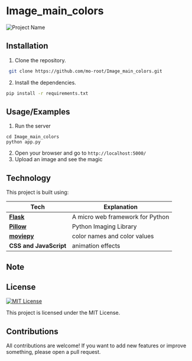 # Image_main_colors

![Project Name](https://user-images.githubusercontent.com/59801139/215496983-f116635f-beec-4de6-9208-9749edcbb4c1.gif)


## Installation

1. Clone the repository.

```bash
 git clone https://github.com/mo-root/Image_main_colors.git
```
2. Install the dependencies.

```bash
pip install -r requirements.txt

```


## Usage/Examples

1. Run the server
```
cd Image_main_colors
python app.py

```
2. Open your browser and go to `http://localhost:5000/`
3. Upload an image and see the magic

## Technology 

This project is built using:


| Tech             | Explanation                                                                |
| ----------------- | ------------------------------------------------------------------ |
| [**Flask**](https://flask.palletsprojects.com/en/2.2.x/) | A micro web framework for Python | 
| [**Pillow**](https://pypi.org/project/Pillow/) | Python Imaging Library |
| [**moviepy**](https://pypi.org/project/webcolors/)| color names and color values |
| **CSS and JavaScript** | animation effects |



## Note

## License
[![MIT License](https://img.shields.io/badge/License-MIT-green.svg)](https://choosealicense.com/licenses/mit/)

This project is licensed under the MIT License.

## Contributions

All contributions are welcome! If you want to add new features or improve something, please open a pull request.
